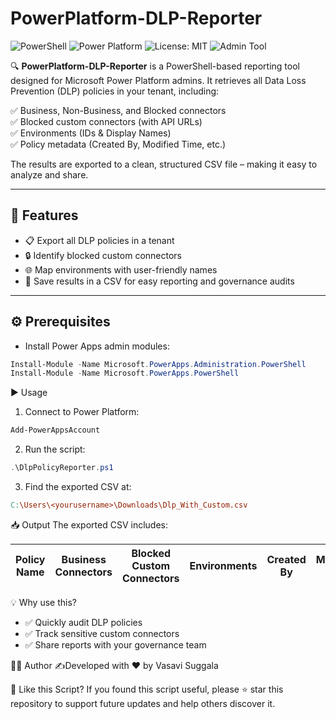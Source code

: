 # PowerPlatform-DLP-Reporter

![PowerShell](https://img.shields.io/badge/Built%20With-PowerShell-5391FE?logo=powershell&logoColor=white)
![Power Platform](https://img.shields.io/badge/Platform-Microsoft%20Power%20Platform-purple?logo=microsoftpowerapps&logoColor=white)
![License: MIT](https://img.shields.io/badge/License-MIT-green.svg)
![Admin Tool](https://img.shields.io/badge/Tool-Type%3A%20Admin-lightgrey)

🔍 **PowerPlatform-DLP-Reporter** is a PowerShell-based reporting tool designed for Microsoft Power Platform admins. It retrieves all Data Loss Prevention (DLP) policies in your tenant, including:  

✅ Business, Non-Business, and Blocked connectors  
✅ Blocked custom connectors (with API URLs)  
✅ Environments (IDs & Display Names)  
✅ Policy metadata (Created By, Modified Time, etc.)  

The results are exported to a clean, structured CSV file – making it easy to analyze and share.

---

## 🚀 Features
- 📋 Export all DLP policies in a tenant
- 🔒 Identify blocked custom connectors
- 🌐 Map environments with user-friendly names
- 📄 Save results in a CSV for easy reporting and governance audits

---

## ⚙️ Prerequisites
- Install Power Apps admin modules:  
```powershell
Install-Module -Name Microsoft.PowerApps.Administration.PowerShell
Install-Module -Name Microsoft.PowerApps.PowerShell
```
▶️ Usage
1. Connect to Power Platform:

```powershell
Add-PowerAppsAccount
```

2. Run the script:

```powershell
.\DlpPolicyReporter.ps1
```
3. Find the exported CSV at:

```makefile
C:\Users\<yourusername>\Downloads\Dlp_With_Custom.csv
```
📥 Output
The exported CSV includes:

| Policy Name | Business Connectors | Blocked Custom Connectors | Environments | Created By | Modified Time |
| ----------- | ------------------- | ------------------------- | ------------ | ---------- | ------------- |


💡 Why use this?
- ✅ Quickly audit DLP policies
- ✅ Track sensitive custom connectors
- ✅ Share reports with your governance team

👩‍💻 Author
✍️Developed with ❤️ by Vasavi Suggala

🌟 Like this Script?
If you found this script useful, please ⭐ star this repository to support future updates and help others discover it.
